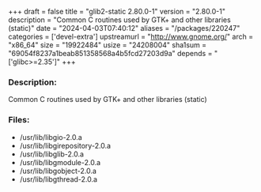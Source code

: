 +++
draft = false
title = "glib2-static 2.80.0-1"
version = "2.80.0-1"
description = "Common C routines used by GTK+ and other libraries (static)"
date = "2024-04-03T07:40:12"
aliases = "/packages/220247"
categories = ['devel-extra']
upstreamurl = "http://www.gnome.org/"
arch = "x86_64"
size = "19922484"
usize = "24208004"
sha1sum = "69054f8237a1beab851358568a4b5fcd27203d9a"
depends = "['glibc>=2.35']"
+++
### Description: 
Common C routines used by GTK+ and other libraries (static)

### Files: 
* /usr/lib/libgio-2.0.a
* /usr/lib/libgirepository-2.0.a
* /usr/lib/libglib-2.0.a
* /usr/lib/libgmodule-2.0.a
* /usr/lib/libgobject-2.0.a
* /usr/lib/libgthread-2.0.a
